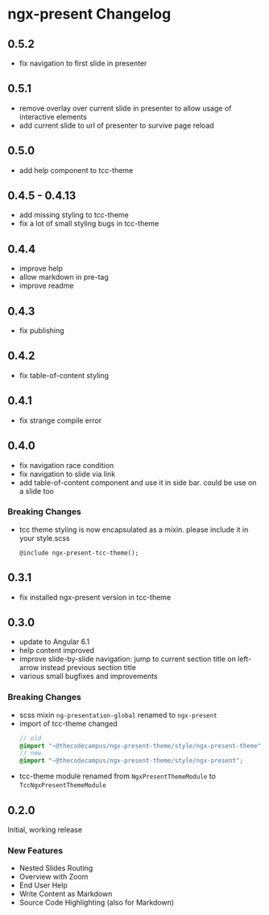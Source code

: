 # ngx-present Changelog

## 0.5.2

* fix navigation to first slide in presenter

## 0.5.1

* remove overlay over current slide in presenter to allow usage of interactive elements
* add current slide to url of presenter to survive page reload

## 0.5.0

* add help component to tcc-theme

## 0.4.5 - 0.4.13

* add missing styling to tcc-theme
* fix a lot of small styling bugs in tcc-theme

## 0.4.4

* improve help
* allow markdown in pre-tag
* improve readme

## 0.4.3

* fix publishing

## 0.4.2

* fix table-of-content styling

## 0.4.1

* fix strange compile error

## 0.4.0

* fix navigation race condition
* fix navigation to slide via link
* add table-of-content component and use it in side bar. could be use on a slide too

### Breaking Changes

* tcc theme styling is now encapsulated as a mixin. please include it in your style.scss
  ```
  @include ngx-present-tcc-theme();
  ``` 

## 0.3.1

* fix installed ngx-present version in tcc-theme

## 0.3.0

* update to Angular 6.1
* help content improved
* improve slide-by-slide navigation: jump to current section title on left-arrow instead previous section title
* various small bugfixes and improvements

### Breaking Changes

* scss mixin `ng-presentation-global` renamed to `ngx-present`
* import of tcc-theme changed
  ```scss
  // old
  @import "~@thecodecampus/ngx-present-theme/style/ngx-present-theme";
  // new
  @import "~@thecodecampus/ngx-present-theme/style/ngx-present";
  ```
* tcc-theme module renamed from `NgxPresentThemeModule` to `TccNgxPresentThemeModule`

## 0.2.0

Initial, working release

### New Features

* Nested Slides Routing
* Overview with Zoom
* End User Help
* Write Content as Markdown
* Source Code Highlighting (also for Markdown) 

